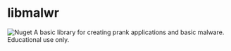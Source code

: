 # libmalwr
![Nuget](https://img.shields.io/nuget/v/libmalwr)
A basic library for creating prank applications and basic malware. Educational use only.
